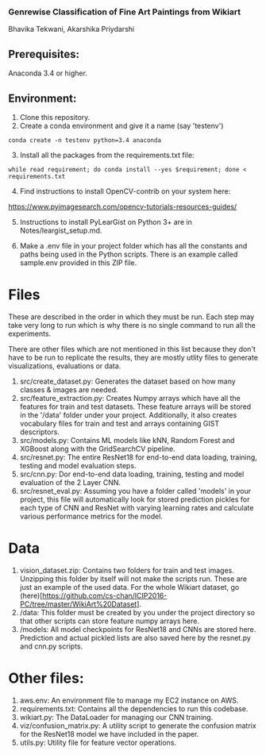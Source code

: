### Genrewise Classification of Fine Art Paintings from Wikiart


Bhavika Tekwani, Akarshika Priydarshi

## Prerequisites:

Anaconda 3.4 or higher. 

## Environment:

1) Clone this repository.
2) Create a conda environment and give it a name (say 'testenv')

`` conda create -n testenv python=3.4 anaconda ``

3) Install all the packages from the requirements.txt file:

`` while read requirement; do conda install --yes $requirement; done < requirements.txt ``

4) Find instructions to install OpenCV-contrib on your system here:

https://www.pyimagesearch.com/opencv-tutorials-resources-guides/

5) Instructions to install PyLearGist on Python 3+ are in Notes/leargist_setup.md.

6) Make a .env file in your project folder which has all the constants and paths being used
in the Python scripts. There is an example called sample.env provided in this ZIP file.

# Files

These are described in the order in which they must be run.
Each step may take very long to run which is why there is no single command to run all the experiments.

There are other files which are not mentioned in this list because they don't have to
be run to replicate the results, they are mostly utlity files to generate visualizations, 
evaluations or data. 

1) src/create_dataset.py: Generates the dataset based on how many classes & images are needed.
2) src/feature_extraction.py: Creates Numpy arrays which have all the features for train and test datasets.
These feature arrays will be stored in the '/data' folder under your project.
Additionally, it also creates vocabulary files for train and test and arrays containing GIST descriptors.
3) src/models.py: Contains ML models like kNN, Random Forest and XGBoost along with the GridSearchCV pipeline.
4) src/resnet.py: The entire ResNet18 for end-to-end data loading, training, testing and model evaluation steps.
5) src/cnn.py: Dor end-to-end data loading, training, testing and model evaluation of the 2 Layer CNN. 
6) src/resnet_eval.py: Assuming you have a folder called 'models' in your project, this file will automatically look
for stored prediction pickles for each type of CNN and ResNet with varying learning rates and calculate various 
performance metrics for the model. 


# Data

1) vision_dataset.zip: Contains two folders for train and test images. Unzipping this folder
by itself will not make the scripts run. These are just an example of the used data.
For the whole Wikiart dataset, go (here)[https://github.com/cs-chan/ICIP2016-PC/tree/master/WikiArt%20Dataset].
2) /data: This folder must be created by you under the project directory so that
other scripts can store feature numpy arrays here. 
3) /models: All model checkpoints for ResNet18 and CNNs are stored here. Prediction 
and actual pickled lists are also saved here by the resnet.py and cnn.py scripts.


# Other files:

1) aws.env: An environment file to manage my EC2 instance on AWS.
2) requirements.txt: Contains all the dependencies to run this codebase. 
3) wikiart.py: The DataLoader for managing our CNN training. 
4) viz/confusion_matrix.py: A utility script to generate the confusion matrix for the 
ResNet18 model we have included in the paper. 
5) utils.py: Utility file for feature vector operations. 